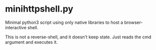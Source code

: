 # minihttpshell.py
Minimal python3 script using only native libraries to host a browser-interactive shell.

This is not a reverse-shell, and it doesn't keep state. Just reads the cmd argument and executes it.
